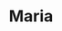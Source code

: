 ---
title: "Maria"
description: "I am a young, beautiful, and athletic girl who loves romantic walks and relaxation in the company of nice men. I know a few elite places where you can spend an unforgettable time together, and I'm ready for any of your suggestions. Beautiful escort girls like me will make a worthy escort to a party, during an informal meeting, or at an event. 

Except for the above, I can do relaxing or erotic massage, I can support an interesting conversation, and demonstrate good upbringing and excellent taste. You can hire a girl escort for VIP escort here on the site. I will be waiting for our date!  "
Price: "From 1000$"
height: "170"
weight: "48"
age: "21"
bustSize: "1"
hairColor: "brunet"
visa: "europe"
folder: maria
mainImage: 1.webp
images:
  - 2.webp
  - 3.webp
---